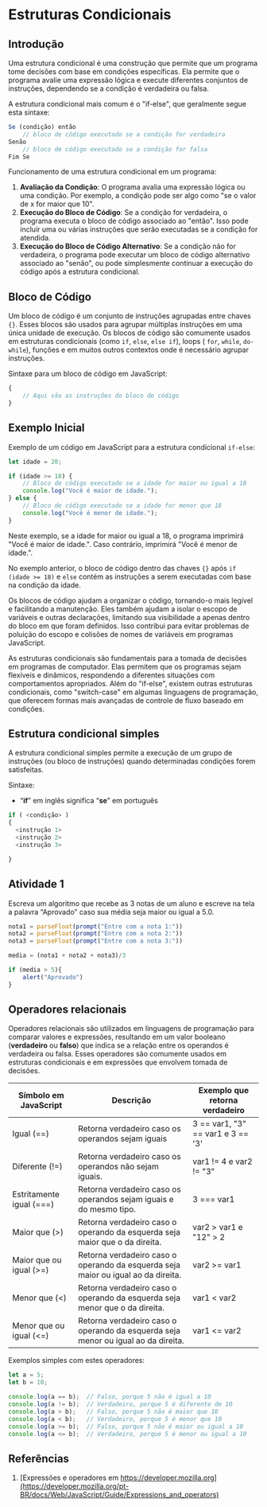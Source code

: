 # Estruturas Condicionais

## Introdução

Uma estrutura condicional é uma construção que permite que um programa tome decisões com base em condições específicas. Ela permite que o programa avalie uma expressão lógica e execute diferentes conjuntos de instruções, dependendo se a condição é verdadeira ou falsa.

A estrutura condicional mais comum é o "if-else", que geralmente segue esta sintaxe:
```javascript
Se (condição) então
    // bloco de código executado se a condição for verdadeira
Senão
    // bloco de código executado se a condição for falsa
Fim Se
```

Funcionamento de uma estrutura condicional em um programa:
1. **Avaliação da Condição**: O programa avalia uma expressão lógica ou uma condição. Por exemplo, a condição pode ser algo como "se o valor de x for maior que 10".
1. **Execução do Bloco de Código**: Se a condição for verdadeira, o programa executa o bloco de código associado ao "então". Isso pode incluir uma ou várias instruções que serão executadas se a condição for atendida.
1. **Execução do Bloco de Código Alternativo**: Se a condição não for verdadeira, o programa pode executar um bloco de código alternativo associado ao "senão", ou pode simplesmente continuar a execução do código após a estrutura condicional.

## Bloco de Código 
Um bloco de código é um conjunto de instruções agrupadas entre chaves `{}`. Esses blocos são usados para agrupar múltiplas instruções em uma única unidade de execução. Os blocos de código são comumente usados em estruturas condicionais (como `if`, `else`, `else if`), loops ( `for`, `while`, `do-while`), funções e em muitos outros contextos onde é necessário agrupar instruções.

Sintaxe para um bloco de código em JavaScript: 
```javascript
{
    // Aqui vão as instruções do bloco de código
}
```
## Exemplo Inicial 

Exemplo de um código em JavaScript para a estrutura condicional `if-else`: 
```javascript
let idade = 20;

if (idade >= 18) {
    // Bloco de código executado se a idade for maior ou igual a 18
    console.log("Você é maior de idade.");
} else {
    // Bloco de código executado se a idade for menor que 18
    console.log("Você é menor de idade.");
}
```
Neste exemplo, se a idade for maior ou igual a 18, o programa imprimirá "Você é maior de idade.". Caso contrário, imprimirá "Você é menor de idade.".

No exemplo anterior, o bloco de código dentro das chaves `{}` após `if (idade >= 18)` e `else` contém as instruções a serem executadas com base na condição da idade.

Os blocos de código ajudam a organizar o código, tornando-o mais legível e facilitando a manutenção. Eles também ajudam a isolar o escopo de variáveis e outras declarações, limitando sua visibilidade a apenas dentro do bloco em que foram definidos. Isso contribui para evitar problemas de poluição do escopo e colisões de nomes de variáveis em programas JavaScript.

As estruturas condicionais são fundamentais para a tomada de decisões em programas de computador. Elas permitem que os programas sejam flexíveis e dinâmicos, respondendo a diferentes situações com comportamentos apropriados. Além do "if-else", existem outras estruturas condicionais, como "switch-case" em algumas linguagens de programação, que oferecem formas mais avançadas de controle de fluxo baseado em condições.

## Estrutura condicional simples
A estrutura condicional simples permite a execução de um grupo de instruções (ou bloco de instruções) quando determinadas condições forem satisfeitas.

Sintaxe: 
* “**if**” em inglês significa “**se**” em português
```javascript
if ( <condição> ) 
{
  <instrução 1>
  <instrução 2>
  <instrução 3>

}
```
## Atividade 1 
Escreva um algoritmo que recebe as 3 notas de um aluno e escreve na tela a palavra “Aprovado” caso sua média seja maior ou igual a 5.0. 
```javascript
nota1 = parseFloat(prompt("Entre com a nota 1:"))
nota2 = parseFloat(prompt("Entre com a nota 2:"))
nota3 = parseFloat(prompt("Entre com a nota 3:"))

media = (nota1 + nota2 + nota3)/3

if (media > 5){
    alert("Aprovado")
}
```

## Operadores relacionais
Operadores relacionais são utilizados em linguagens de programação para comparar valores e expressões, resultando em um valor booleano (**verdadeiro** ou **falso**) que indica se a relação entre os operandos é verdadeira ou falsa. Esses operadores são comumente usados em estruturas condicionais e em expressões que envolvem tomada de decisões.

Símbolo em JavaScript | Descrição | Exemplo que retorna verdadeiro 
----------------------|-----------|----------
Igual (==) | Retorna verdadeiro caso os operandos sejam iguais | 3 == var1, "3" == var1 e 3 == '3' 
Diferente  (!=) | 	Retorna verdadeiro caso os operandos não sejam iguais. | var1 != 4 e var2 != "3"
Estritamente igual (===) | Retorna verdadeiro caso os operandos sejam iguais e do mesmo tipo. |	3 === var1 
Maior que (>) | Retorna verdadeiro caso o operando da esquerda seja maior que o da direita. | var2 > var1 e "12" > 2
Maior que ou igual (>=) | Retorna verdadeiro caso o operando da esquerda seja maior ou igual ao da direita. |  var2 >= var1
Menor que (<) | Retorna verdadeiro caso o operando da esquerda seja menor que o da direita. | var1 < var2
Menor que ou igual (<=) | 	Retorna verdadeiro caso o operando da esquerda seja menor ou igual ao da direita. | var1 <= var2

Exemplos simples com estes operadores: 
```javascript
let a = 5;
let b = 10;

console.log(a == b);  // Falso, porque 5 não é igual a 10
console.log(a != b);  // Verdadeiro, porque 5 é diferente de 10
console.log(a > b);   // Falso, porque 5 não é maior que 10
console.log(a < b);   // Verdadeiro, porque 5 é menor que 10
console.log(a >= b);  // Falso, porque 5 não é maior ou igual a 10
console.log(a <= b);  // Verdadeiro, porque 5 é menor ou igual a 10
```

## Referências
1. [Expressões e operadores em  https://developer.mozilla.org](https://developer.mozilla.org/pt-BR/docs/Web/JavaScript/Guide/Expressions_and_operators) 
